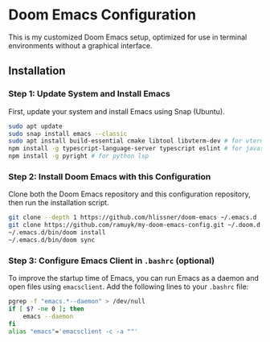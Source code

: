 # Doom Emacs Configuration

This is my customized Doom Emacs setup, optimized for use in terminal environments without a graphical interface.

## Installation

### Step 1: Update System and Install Emacs

First, update your system and install Emacs using Snap (Ubuntu).

```bash
sudo apt update
sudo snap install emacs --classic
sudo apt install build-essential cmake libtool libvterm-dev # for vterm only
npm install -g typescript-language-server typescript eslint # for javascript lsp
npm install -g pyright # for python lsp
```

### Step 2: Install Doom Emacs with this Configuration

Clone both the Doom Emacs repository and this configuration repository, then run the installation script.

```bash
git clone --depth 1 https://github.com/hlissner/doom-emacs ~/.emacs.d
git clone https://github.com/ramuyk/my-doom-emacs-config.git ~/.doom.d
~/.emacs.d/bin/doom install
~/.emacs.d/bin/doom sync
```


### Step 3: Configure Emacs Client in `.bashrc` (optional)

To improve the startup time of Emacs, you can run Emacs as a daemon and open files using `emacsclient`. Add the following lines to your `.bashrc` file:

```bash
pgrep -f "emacs.*--daemon" > /dev/null
if [ $? -ne 0 ]; then
    emacs --daemon
fi
alias "emacs"='emacsclient -c -a ""'
```


